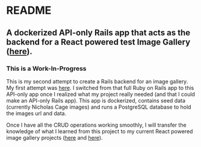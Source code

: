# README

## A dockerized API-only Rails app that acts as the backend for a React powered test Image Gallery ([here](https://github.com/velossien/reactgallerytest)).  

### This is a Work-In-Progress

This is my second attempt to create a Rails backend for an image gallery. My first attempt was [here](https://github.com/velossien/railsgallerytest).  I switched from that full Ruby on Rails app to this API-only app once I realized what my project really needed (and that I could make an API-only Rails app).  This app is dockerized, contains seed data (currently Nicholas Cage images) and runs a PostgreSQL database to hold the images url and data.  

Once I have all the CRUD operations working smoothly, I will transfer the knowledge of what I learned from this project to my current React powered image gallery projects ([here](https://github.com/velossien/photo-gallery) and [here](https://github.com/velossien/FolejoDePuertoNuevo)).